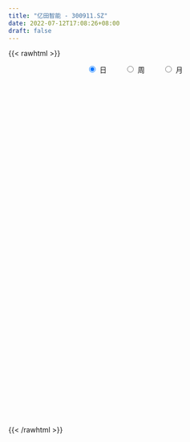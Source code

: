 ```yaml
---
title: "亿田智能 - 300911.SZ"
date: 2022-07-12T17:08:26+08:00
draft: false
---
```

{{< rawhtml >}}
    <div style="text-align: center">
        <label style="padding: 1rem;"><input style="margin-right: .5rem" type="radio" name="period" value="D" checked onclick="period_change(this)">日</label>
        <label style="padding: 1rem;"><input style="margin-right: .5rem" type="radio" name="period" value="W" onclick="period_change(this)">周</label>
        <label style="padding: 1rem;"><input style="margin-right: .5rem" type="radio" name="period" value="M" onclick="period_change(this)">月</label>
    </div>
    <div id="chart" style="height: 700px;"></div> 
    <script type="text/javascript">
        const D_v = [179427.64,132256.08,91637.13,74720.95,113980.66,86851.44,59039.41,60316.0,44886.14,53330.77,46122.71,38403.14,31960.53,42283.41,38515.28,30519.38,26696.34,31388.47,27225.87,39991.61,43618.13,50122.01,37318.63,32315.31,36776.42,52009.16,58653.69,43706.19,35834.76,31810.23,60652.29,56194.36,62399.24,64546.68,50100.23,38285.05,51422.56,51319.25,31051.38,38154.05,26779.82,36959.87,33117.23,49580.18,58216.58,65249.35,46155.52,29694.52,34941.71,30734.45,31535.26,35918.59,25471.41,24325.87,14893.71,17809.58,12048.1,14851.98,11038.23,26025.4,17543.6,16851.47,26418.95,16836.91,11700.92,13260.56,14940.33,10249.64,8868.96,9594.96,11592.32,10167.44,32777.44,35489.13,25478.63,18933.92,14750.15,14535.94,36817.02,24069.63,15261.42,25134.74,16401.17,22261.0,20206.4,16871.0,9957.07,12595.74,11928.55,5780.0,11126.0,14869.14,16063.16,10820.59,9400.87,9747.67,13239.37,17086.35,9443.75,6786.76,6368.74,6736.75,7682.0,6496.48,9878.24,9065.0,12443.0,19579.5,22726.92,11651.66,16367.93,8602.0,7182.59,10153.0,9206.93,10222.61,8534.62,7750.02,7982.22,7455.73,13884.63,10127.58,5643.11,7813.58,4875.0,10227.16,7489.54,6939.3,12571.52,13247.75,11202.55,11730.45,9935.88,6510.32,12476.62,10691.13,8935.04,15045.04,18654.39,37780.57,12138.99,9735.13,21992.37,11824.1,13450.1,15288.14,10294.06,15231.84,13298.58,7027.92,17508.48,9702.35,10779.28,8495.65,8444.08,31412.32,19959.56,10938.06,11342.43,14573.64,20744.68,16804.85,12015.18,12196.95,13192.32,11220.23,12057.79,13700.85,10732.53,11427.28,10996.69,12937.76,8608.49,7751.72,42540.13,38199.98,36256.64,28611.87,20782.07,13118.21,10847.46,14220.93,15781.75,22132.22,9668.46,6920.65,12145.17,8874.06,13018.2,14019.31,7494.2,12927.75,20686.12,10494.47,9966.84,10369.33,10146.24,8257.68,17741.46,12814.86,5460.27,7075.0,6921.65,7317.05,5805.63,4630.48,12621.87,10819.63,6508.45,6834.25,4823.43,7603.04,5846.38,6460.13,5626.71,2986.94,12496.78,7664.63,7353.09,13282.88,7119.24,6961.75,15634.45,8412.68,5682.21,5318.43,4120.09,13641.5,7289.45,6119.69,14075.1,8543.81,11332.83,9843.48,12902.35,6006.12,7920.86,25378.99,26740.43,18976.78,8478.72,7031.61,11870.92,15713.18,26669.18,15484.64,28239.17,43092.46,38774.46,22868.13,14043.44,19796.43,17700.61,8386.3,8220.77,12666.82,13225.58,10853.98,11787.1,18102.54,16185.8,23019.13,16104.6,11855.53,11649.51,13081.3,10846.95,14607.21,11613.1,11498.95,7460.33,7617.63,10690.58,9356.57,10523.69,10652.64,11005.09,8476.24,10461.09,8068.77,10351.69,12810.78,10917.37,10801.38,13919.85,10273.15,12270.7,19525.64,16474.63,10391.85,9770.74,12015.83,16021.17,12815.19,7403.51,5699.25,9487.04,5758.13,4475.12,10870.5,13892.88,10742.99,12281.48,13772.34,18803.1,18445.63,20264.38,16718.17,31945.14,22339.54,18095.85,21948.04,16523.42,10348.06,10209.64,17185.36,14734.23,9636.92,14399.29,8607.5,12430.16,17120.77,11902.77,29041.37,35609.92,23633.6,14785.85,12956.0,13004.92,13459.93,8110.84,11730.37,8478.54,15738.63,13954.98,8809.0,8861.88,21101.34,11523.42,22989.1,23200.35,21025.37,9806.56,7997.34,12939.38,13099.21,7136.61,7037.08,8670.87,9377.21,5531.58,5803.15,7950.0,11364.18,11711.94,9359.49,13463.94,5684.37,4595.48,9788.47,22212.51,13003.35,11537.68,8432.76,8921.89,13502.89,6604.05,10008.87,12672.92,11392.48,16840.95,10526.75,36652.7,22898.21,14137.0,15642.41,23230.48,21482.21,12364.26,23214.36,17690.0,10437.52,13242.92,14442.09,9479.98,7483.75,10443.55,20454.69,11184.0]
const D_histogram = [0.0,-0.5162849003,-1.0120285128,-1.2253721577,-1.1954057923,-1.4151113761,-1.4727917663,-1.3599961017,-1.2561198425,-1.2752883027,-1.1175020846,-1.0593832043,-0.9316252788,-0.9466732098,-0.9059691977,-0.8852730231,-0.8015179181,-0.7943978984,-0.7502727756,-0.4876364315,-0.2379058735,0.1449871047,0.38034308,0.5578843399,0.4614190358,0.6835075272,0.855295736,0.8027215463,0.6755418302,0.6241525913,0.8212879817,0.9718111126,1.1334289113,1.2794578674,1.1562559278,1.0506469051,1.1110923846,0.9527427635,0.8841951844,0.5257056353,0.3476958861,0.4151527428,0.4666931464,0.4859847818,0.5403804545,0.6305644561,0.429413971,0.3034773054,0.122741475,0.145958721,0.1914372561,0.0693588932,-0.1304395917,-0.1850237833,-0.2499683376,-0.399118947,-0.4346902565,-0.4070658102,-0.3492862953,-0.2486737289,-0.0876311366,0.0226351791,0.1073693318,0.0361203513,0.0156229255,0.0311653752,-0.1128310377,-0.2162768834,-0.2111713051,-0.144834081,-0.0624107474,0.0380418835,0.2414451796,0.4739122067,0.6207082871,0.7015065818,0.7453151138,0.6509012045,0.8913236425,1.0678804526,1.1397495482,1.1485716689,1.1256458726,0.9480784133,1.0023730981,0.8471428572,0.6784739795,0.6867288284,0.4005504796,0.1902522953,0.2193470481,0.2688281971,0.2927808319,0.2573282635,0.1527284585,0.089057604,-0.0198535163,-0.2770866053,-0.4357558054,-0.5916210925,-0.6979192029,-0.809382557,-0.8634268849,-0.85243035,-0.7635631658,-0.750698155,-0.5636241293,0.0055545131,0.5495299791,0.8800995437,1.131603986,1.2131275399,1.1829863335,1.0306854743,0.9350873609,0.6947528929,0.5846758432,0.5938646314,0.3926212798,0.0231890674,-0.2479142216,-0.3411400319,-0.3497581149,-0.3047349467,-0.331140733,-0.6031180035,-0.6828070984,-0.9017214819,-0.9320779215,-0.5839871574,-0.4572277195,-0.2603699434,-0.2545784142,-0.1934064741,-0.0836964944,0.0234341755,0.0262759571,0.264761998,0.106877054,-0.3973498711,-0.7358548033,-0.850872519,-0.4291944751,-0.1868396599,-0.0742653781,-0.0908867425,-0.1752816102,-0.1786311215,-0.3533238968,-0.3995338,-0.7135154379,-0.8051885492,-0.6711100595,-0.5924868517,-0.6624358363,-1.0877263377,-1.4684573159,-1.737965186,-1.8073522563,-1.8360863925,-1.9044865608,-1.6260615859,-1.395775183,-1.1056344653,-0.7970496802,-0.5991162498,-0.2849035606,0.0238272093,0.2943764116,0.3289439864,0.3017475821,0.2978416062,0.2487091088,0.2727938077,0.5961559701,0.897974695,1.2539375778,1.7378288014,1.9483820576,1.9363961731,1.8436832584,1.656996054,1.4697478925,1.1711896377,0.7698971939,0.4128393417,0.4669587064,0.3371054911,0.3628239203,0.2547710776,0.1758084787,0.2387949359,0.4060514945,0.4107127837,0.1221054198,0.1431663964,0.1545891387,0.0467005954,0.2058983935,0.2352302,0.2047032955,0.0273872627,-0.0942162431,-0.0122139556,-0.0398008316,-0.0286018866,0.1984765501,0.4208725472,0.4726391393,0.2592288492,0.1078255453,0.0099980173,-0.0912634173,-0.0519528814,-0.1440951033,-0.2324222647,-0.4172210191,-0.6224917864,-0.829052774,-0.7990664227,-0.915405089,-0.9589191066,-0.6096205434,-0.4273437161,-0.3008982295,-0.1343409859,-0.0793409901,0.1691543856,0.3398074399,0.4174884918,0.6507673707,0.758537921,0.5320131987,0.3382790299,0.3008411782,0.2216066692,0.2634130861,0.4114788625,0.8018792991,0.7296494045,0.4997632069,0.31599014,0.0908994692,-0.3329288771,-0.603713075,-0.7521522235,-0.6025374889,0.0273649186,0.657823428,0.9688165446,1.1076509347,1.0100762269,0.7830921519,0.5004270868,0.1927103912,-0.0014209477,-0.0663160136,-0.1704615008,-0.2091210807,-0.030009912,0.2092662912,0.1254262904,0.0978049509,0.043465931,0.0931929382,0.0598230643,-0.0297609597,-0.2289488531,-0.4316257351,-0.7269892901,-0.8827026663,-1.130249867,-1.2245217771,-1.0771447286,-0.9080219564,-0.7052620966,-0.57659458,-0.5668060439,-0.5382142027,-0.5772428499,-0.5787119131,-0.8653971908,-0.989017626,-1.1389055955,-1.2737445463,-1.360461513,-1.3863955796,-1.2261229759,-1.0345188908,-0.8686155868,-0.5966265282,-0.2940176163,-0.107387115,0.2446241787,0.3641085982,0.4507334379,0.362499043,0.4052289843,0.393502344,0.2637600922,0.0305101903,-0.283538267,-0.5034851859,-0.7755798257,-1.044544817,-1.1610507931,-1.2172788947,-1.1891606926,-1.2467002101,-1.3093126935,-1.1339893723,-0.7357283892,-0.422427901,-0.2186832407,-0.0210361224,0.2792624565,0.4290494043,0.4565233089,0.5426991849,0.5271731757,0.6332241615,0.7701840402,0.8154736839,1.0907201363,1.3081129906,1.4333853023,1.3596198985,1.5211630133,1.4698131094,1.4279575748,1.3871633992,1.3574985144,1.2018059347,0.9163845966,0.6582519141,0.5090267645,0.1137223516,0.0198800054,0.1096514763,0.2853019317,0.4927961667,0.8046137653,0.7941350825,0.6212299545,0.6917625829,0.4245889319,0.2146943197,0.0499384366,-0.0703442901,-0.2162749598,-0.296109912,-0.4253838702,-0.4751525104,-0.3590777462,-0.3204587213,-0.4261316786,-0.6693401011,-0.7898342652,-0.7984933955,-0.6626686792,-0.2529938022,-0.0812237324,0.0979006169,0.1284316129,0.0116034825,-0.1678760809,-0.2294143065,-0.2662490303,-0.322714727,-0.2869572711,-0.0574085838,0.0723802799,0.6866102248,1.0627259779,1.1168479053,1.111186461,1.2955617109,1.4262478405,1.4474489855,1.4645397123,1.4926891479,1.3467554355,1.0905467469,0.7755269693,0.4479644643,0.0776366561,-0.0845556661,-0.1707770761,-0.3780563314]
const D_fast = [0.0,-0.6453561254,-1.394106866,-1.9137935504,-2.182678633,-2.7561620609,-3.1820403926,-3.4092437534,-3.6193974549,-3.9573879907,-4.0789772939,-4.2857042146,-4.3908526088,-4.6425688422,-4.8283571295,-5.0289792107,-5.1456035853,-5.3370830402,-5.4805261112,-5.339798875,-5.1495447854,-4.730405031,-4.3999632858,-4.0829509408,-4.064061486,-3.6710961128,-3.2854839701,-3.1373777731,-3.0956720317,-2.9910231227,-2.5885657369,-2.1950898279,-1.7501148014,-1.2842213784,-1.1183593361,-0.9613066324,-0.6230880568,-0.543251987,-0.39075077,-0.6178139104,-0.708899688,-0.5376546456,-0.3694409554,-0.2286531245,-0.0391623383,0.2086627773,0.114865785,0.0647984458,-0.0852520158,-0.0255450896,0.0677927596,-0.03694588,-0.2693542629,-0.3701944003,-0.497631039,-0.7465613851,-0.8908052587,-0.964947265,-0.9944893239,-0.9560451898,-0.8169103816,-0.7009852712,-0.5894087855,-0.6516276781,-0.6682193726,-0.6448855791,-0.8170897514,-0.974604818,-1.022292066,-0.9921633621,-0.9253427153,-0.8153796135,-0.5516150225,-0.2006699438,0.1013032083,0.3574781486,0.587615459,0.6559268508,1.1191801994,1.5627071227,1.9195136053,2.2154786432,2.4739643151,2.5334164591,2.8383044185,2.8948598919,2.895809509,3.075746565,2.8897058361,2.7269707256,2.8109022404,2.9275904388,3.0247382815,3.053617779,2.9872000886,2.9457936351,2.8319191357,2.5054143954,2.2378062439,1.9340356837,1.6532577726,1.3394487793,1.0695477301,0.8674366775,0.7654130702,0.5906035423,0.6367715356,1.2073388064,1.8886967671,2.4392912177,2.9736966565,3.3585020954,3.6241074723,3.7294779817,3.8676517085,3.8010054637,3.8370973749,3.9947523209,3.8916642892,3.5280293438,3.1949474994,3.0164366811,2.9203790693,2.8892185008,2.7800275313,2.3572707599,2.1068798904,1.6625351364,1.3991592165,1.6012531912,1.6137056992,1.7454709895,1.6876179151,1.7004382367,1.7892240928,1.9022133066,1.9116240775,2.2163006179,2.0851349373,1.4815705445,0.9591019114,0.631366066,0.9457454912,1.1413903914,1.2353983286,1.1960552786,1.0678400083,1.0198327167,0.7568089672,0.610715614,0.1183551166,-0.174615132,-0.2083141572,-0.2778126623,-0.513370606,-1.2105926918,-1.958437999,-2.6624371656,-3.1836622999,-3.6714180342,-4.2159398428,-4.3440302644,-4.4626876572,-4.4489555557,-4.3396331907,-4.2914788228,-4.0484920238,-3.7338044516,-3.3896611463,-3.272857575,-3.2246170837,-3.154062658,-3.1410178783,-3.0487347274,-2.5763335724,-2.0500211739,-1.3805738966,-0.4622254726,0.235423298,0.7075364568,1.0757443566,1.3033061658,1.4834949774,1.477734132,1.2689159867,1.0150679699,1.1859270111,1.1403501687,1.256774578,1.2124145046,1.1774040254,1.3000892166,1.5688586489,1.676198134,1.4181171251,1.4749697007,1.5250397277,1.4288263332,1.6394987298,1.7276380862,1.7482870056,1.5778177885,1.4326602219,1.5116090205,1.4740719366,1.47812041,1.7548179842,2.082432118,2.252358495,2.1037554172,1.9793084997,1.883980476,1.759903187,1.7862255026,1.6580595049,1.5116267772,1.2225227681,0.8616290542,0.4478048731,0.2780246188,-0.0671653198,-0.3504091141,-0.1535156867,-0.0780747885,-0.0268538593,0.1061181378,0.1412828861,0.4320668583,0.6876717726,0.8697249474,1.2656956689,1.5631006996,1.4695792768,1.3604148656,1.3981873084,1.3743544667,1.4820141552,1.7329496472,2.3238199085,2.434002365,2.3290569693,2.2242814373,2.0219156338,1.5148550682,1.0931426015,0.7566653972,0.7556457596,1.3923893967,2.1873037631,2.7405010159,3.1562481396,3.3111924886,3.2799814516,3.1224231581,2.8628840604,2.6683974845,2.5869234153,2.4401625529,2.3492227028,2.5208313935,2.8124241694,2.7599407412,2.7567706395,2.7132981023,2.7863233441,2.7679092362,2.6708849723,2.4144598656,2.1038765499,1.6267656724,1.2503766296,0.7202669622,0.3198646077,0.1979554741,0.1400727572,0.1665170929,0.1510359645,0.0191229897,-0.0868387199,-0.2701780795,-0.416325121,-0.9193596964,-1.2902345381,-1.7248489065,-2.1781239939,-2.6049563388,-2.9774893003,-3.1237474406,-3.1907730782,-3.2420236708,-3.1191912444,-2.8900867365,-2.730303014,-2.3171356756,-2.1066241066,-1.9073159074,-1.9049255415,-1.7608883541,-1.6742394084,-1.7380416372,-1.9636639915,-2.3485970156,-2.6944152309,-3.1604048271,-3.6905060228,-4.0972746971,-4.4578225224,-4.7269944935,-5.0962090635,-5.4861497202,-5.5943237422,-5.3799948563,-5.1723013434,-5.0232274932,-4.8308394055,-4.4607252126,-4.2036759136,-4.0620711818,-3.8402205096,-3.7239532249,-3.4595961988,-3.1300903099,-2.8809322453,-2.3330057589,-1.7885846568,-1.3049660196,-1.0388264488,-0.4969925806,-0.1808892071,0.1342446519,0.4402413261,0.74995107,0.8947099739,0.838384785,0.744815081,0.7228466225,0.3559727976,0.2671004527,0.3842847927,0.631260731,0.9619540076,1.4749250476,1.6629801354,1.6453824961,1.8888557702,1.7278293522,1.5716083199,1.4193370459,1.2814682466,1.081468837,0.9276064068,0.6919864811,0.5234297133,0.549735041,0.5082393855,0.2960335086,-0.1145099392,-0.4324626697,-0.6407451489,-0.6705876024,-0.3241611759,-0.1726970392,0.0309024644,0.0935413636,-0.0203858961,-0.2418344798,-0.360726282,-0.4641232634,-0.6012676418,-0.6372495037,-0.4220529623,-0.2741690287,0.5117134724,1.15351072,1.4868446237,1.7589797947,2.2672454724,2.754493562,3.1375569534,3.5207826083,3.9221043309,4.1128594773,4.1292874755,4.0081494401,3.7925780513,3.441659407,3.2583281683,3.1294124893,2.8276191512]
const D_slow = [0.0,-0.1290712251,-0.3820783533,-0.6884213927,-0.9872728408,-1.3410506848,-1.7092486264,-2.0492476518,-2.3632776124,-2.6820996881,-2.9614752092,-3.2263210103,-3.45922733,-3.6958956324,-3.9223879319,-4.1437061876,-4.3440856672,-4.5426851418,-4.7302533357,-4.8521624435,-4.9116389119,-4.8753921357,-4.7803063657,-4.6408352808,-4.5254805218,-4.35460364,-4.140779706,-3.9400993194,-3.7712138619,-3.6151757141,-3.4098537186,-3.1669009405,-2.8835437127,-2.5636792458,-2.2746152638,-2.0119535376,-1.7341804414,-1.4959947505,-1.2749459544,-1.1435195456,-1.0565955741,-0.9528073884,-0.8361341018,-0.7146379063,-0.5795427927,-0.4219016787,-0.314548186,-0.2386788596,-0.2079934908,-0.1715038106,-0.1236444966,-0.1063047733,-0.1389146712,-0.185170617,-0.2476627014,-0.3474424381,-0.4561150023,-0.5578814548,-0.6452030286,-0.7073714609,-0.729279245,-0.7236204502,-0.6967781173,-0.6877480295,-0.6838422981,-0.6760509543,-0.7042587137,-0.7583279346,-0.8111207609,-0.8473292811,-0.8629319679,-0.8534214971,-0.7930602022,-0.6745821505,-0.5194050787,-0.3440284333,-0.1576996548,0.0050256463,0.2278565569,0.4948266701,0.7797640571,1.0669069743,1.3483184425,1.5853380458,1.8359313203,2.0477170346,2.2173355295,2.3890177366,2.4891553565,2.5367184303,2.5915551924,2.6587622416,2.7319574496,2.7962895155,2.8344716301,2.8567360311,2.851772652,2.7825010007,2.6735620493,2.5256567762,2.3511769755,2.1488313362,1.932974615,1.7198670275,1.5289762361,1.3413016973,1.200395665,1.2017842933,1.339166788,1.559191674,1.8420926705,2.1453745554,2.4411211388,2.6987925074,2.9325643476,3.1062525708,3.2524215316,3.4008876895,3.4990430094,3.5048402763,3.4428617209,3.357576713,3.2701371842,3.1939534475,3.1111682643,2.9603887634,2.7896869888,2.5642566183,2.3312371379,2.1852403486,2.0709334187,2.0058409329,1.9421963293,1.8938447108,1.8729205872,1.8787791311,1.8853481204,1.9515386199,1.9782578834,1.8789204156,1.6949567147,1.482238585,1.3749399662,1.3282300513,1.3096637067,1.2869420211,1.2431216185,1.1984638382,1.110132864,1.010249414,0.8318705545,0.6305734172,0.4627959023,0.3146741894,0.1490652303,-0.1228663541,-0.4899806831,-0.9244719796,-1.3763100436,-1.8353316418,-2.311453282,-2.7179686784,-3.0669124742,-3.3433210905,-3.5425835105,-3.692362573,-3.7635884632,-3.7576316608,-3.6840375579,-3.6018015613,-3.5263646658,-3.4519042643,-3.3897269871,-3.3215285351,-3.1724895426,-2.9479958689,-2.6345114744,-2.200054274,-1.7129587596,-1.2288597163,-0.7679389018,-0.3536898882,0.0137470849,0.3065444943,0.4990187928,0.6022286282,0.7189683048,0.8032446776,0.8939506577,0.957643427,1.0015955467,1.0612942807,1.1628071543,1.2654853503,1.2960117052,1.3318033043,1.370450589,1.3821257378,1.4336003362,1.4924078862,1.5435837101,1.5504305258,1.526876465,1.5238229761,1.5138727682,1.5067222966,1.5563414341,1.6615595709,1.7797193557,1.844526568,1.8714829543,1.8739824587,1.8511666043,1.838178384,1.8021546082,1.744049042,1.6397437872,1.4841208406,1.2768576471,1.0770910414,0.8482397692,0.6085099925,0.4561048567,0.3492689277,0.2740443703,0.2404591238,0.2206238763,0.2629124727,0.3478643327,0.4522364556,0.6149282983,0.8045627785,0.9375660782,1.0221358357,1.0973461302,1.1527477975,1.218601069,1.3214707847,1.5219406095,1.7043529606,1.8292937623,1.9082912973,1.9310161646,1.8477839453,1.6968556766,1.5088176207,1.3581832485,1.3650244781,1.5294803351,1.7716844713,2.0485972049,2.3011162617,2.4968892996,2.6219960713,2.6701736692,2.6698184322,2.6532394288,2.6106240536,2.5583437835,2.5508413055,2.6031578783,2.6345144508,2.6589656886,2.6698321713,2.6931304059,2.708086172,2.700645932,2.6434087187,2.535502285,2.3537549625,2.1330792959,1.8505168291,1.5443863849,1.2751002027,1.0480947136,0.8717791895,0.7276305445,0.5859290335,0.4513754828,0.3070647704,0.1623867921,-0.0539625056,-0.3012169121,-0.585943311,-0.9043794476,-1.2444948258,-1.5910937207,-1.8976244647,-2.1562541874,-2.3734080841,-2.5225647161,-2.5960691202,-2.622915899,-2.5617598543,-2.4707327047,-2.3580493453,-2.2674245845,-2.1661173384,-2.0677417524,-2.0018017294,-1.9941741818,-2.0650587486,-2.190930045,-2.3848250015,-2.6459612057,-2.936223904,-3.2405436277,-3.5378338008,-3.8495088534,-4.1768370267,-4.4603343698,-4.6442664671,-4.7498734424,-4.8045442526,-4.8098032831,-4.739987669,-4.6327253179,-4.5185944907,-4.3829196945,-4.2511264006,-4.0928203602,-3.9002743502,-3.6964059292,-3.4237258951,-3.0966976475,-2.7383513219,-2.3984463473,-2.0181555939,-1.6507023166,-1.2937129229,-0.9469220731,-0.6075474445,-0.3070959608,-0.0779998116,0.0865631669,0.213819858,0.2422504459,0.2472204473,0.2746333164,0.3459587993,0.4691578409,0.6703112823,0.8688450529,1.0241525415,1.1970931873,1.3032404202,1.3569140002,1.3693986093,1.3518125368,1.2977437968,1.2237163188,1.1173703513,0.9985822237,0.9088127871,0.8286981068,0.7221651872,0.5548301619,0.3573715956,0.1577482467,-0.0079189231,-0.0711673737,-0.0914733068,-0.0669981525,-0.0348902493,-0.0319893787,-0.0739583989,-0.1313119755,-0.1978742331,-0.2785529148,-0.3502922326,-0.3646443785,-0.3465493086,-0.1748967524,0.0907847421,0.3699967184,0.6477933337,0.9716837614,1.3282457215,1.6901079679,2.056242896,2.429415183,2.7661040418,3.0387407286,3.2326224709,3.344613587,3.364022751,3.3428838344,3.3001895654,3.2056754826]
const D_data = [['2020-12-03', 70.0, 64.09, 63.57, 72.8],['2020-12-04', 57.5, 56.0, 55.68, 61.44],['2020-12-07', 55.0, 52.86, 52.63, 55.0],['2020-12-08', 52.8, 53.5, 52.13, 54.27],['2020-12-09', 52.7, 54.96, 51.8, 58.08],['2020-12-10', 53.0, 50.1, 49.9, 53.5],['2020-12-11', 50.53, 50.0, 49.95, 52.2],['2020-12-14', 48.6, 50.88, 48.21, 51.47],['2020-12-15', 50.34, 49.99, 49.72, 51.44],['2020-12-16', 50.0, 47.3, 46.91, 50.21],['2020-12-17', 47.15, 48.53, 46.45, 49.49],['2020-12-18', 47.94, 46.55, 46.52, 47.94],['2020-12-21', 46.55, 46.65, 45.6, 47.08],['2020-12-22', 46.18, 43.9, 43.84, 46.37],['2020-12-23', 43.8, 43.38, 42.45, 44.0],['2020-12-24', 43.3, 42.0, 41.73, 44.37],['2020-12-25', 42.03, 41.79, 41.77, 43.12],['2020-12-28', 41.5, 39.8, 39.52, 41.5],['2020-12-29', 39.88, 39.12, 38.95, 40.73],['2020-12-30', 39.4, 41.51, 39.0, 42.22],['2020-12-31', 41.0, 41.75, 40.7, 44.55],['2021-01-04', 42.5, 44.4, 42.0, 45.63],['2021-01-05', 42.97, 43.75, 42.7, 45.2],['2021-01-06', 44.5, 43.85, 43.16, 45.3],['2021-01-07', 43.01, 40.39, 39.98, 43.25],['2021-01-08', 40.43, 44.55, 40.0, 44.66],['2021-01-11', 44.37, 45.0, 43.57, 47.0],['2021-01-12', 44.52, 42.6, 41.76, 44.99],['2021-01-13', 42.77, 41.22, 41.2, 44.18],['2021-01-14', 41.3, 41.68, 39.1, 42.31],['2021-01-15', 41.5, 45.27, 41.18, 46.88],['2021-01-18', 44.67, 45.88, 44.67, 46.95],['2021-01-19', 45.41, 47.28, 45.41, 49.42],['2021-01-20', 46.5, 48.5, 45.61, 50.2],['2021-01-21', 47.25, 45.82, 45.58, 48.0],['2021-01-22', 45.95, 46.0, 45.46, 47.88],['2021-01-25', 45.66, 48.56, 43.95, 48.78],['2021-01-26', 48.01, 46.15, 45.75, 49.99],['2021-01-27', 44.97, 47.2, 44.7, 47.9],['2021-01-28', 46.6, 42.8, 42.8, 46.6],['2021-01-29', 43.61, 43.8, 41.32, 43.9],['2021-02-01', 43.61, 46.74, 43.0, 46.98],['2021-02-02', 46.6, 47.09, 45.6, 47.47],['2021-02-03', 46.51, 47.15, 45.69, 48.8],['2021-02-04', 46.7, 48.11, 46.6, 50.5],['2021-02-05', 47.52, 49.35, 45.78, 50.49],['2021-02-08', 48.33, 45.77, 45.4, 49.2],['2021-02-09', 45.6, 46.08, 45.54, 47.54],['2021-02-10', 46.06, 44.7, 43.27, 46.1],['2021-02-18', 45.5, 46.91, 44.92, 47.3],['2021-02-19', 46.51, 47.49, 45.12, 47.55],['2021-02-22', 47.95, 45.27, 44.95, 48.0],['2021-02-23', 44.35, 43.38, 43.23, 44.95],['2021-02-24', 43.38, 44.36, 42.31, 44.36],['2021-02-25', 44.33, 43.7, 43.5, 44.5],['2021-02-26', 43.0, 41.76, 41.72, 43.24],['2021-03-01', 41.92, 42.29, 41.8, 42.65],['2021-03-02', 42.39, 42.65, 42.13, 43.32],['2021-03-03', 42.3, 42.87, 42.3, 43.17],['2021-03-04', 42.8, 43.5, 42.56, 44.78],['2021-03-05', 43.77, 44.73, 43.38, 44.77],['2021-03-08', 45.3, 44.7, 44.18, 45.48],['2021-03-09', 44.88, 44.86, 43.82, 46.78],['2021-03-10', 44.19, 42.9, 42.01, 44.84],['2021-03-11', 43.6, 43.21, 42.62, 44.36],['2021-03-12', 43.21, 43.57, 42.55, 44.1],['2021-03-15', 43.11, 41.09, 40.93, 43.31],['2021-03-16', 41.73, 40.69, 39.91, 41.73],['2021-03-17', 40.69, 41.5, 40.51, 41.88],['2021-03-18', 41.5, 42.2, 41.01, 42.41],['2021-03-19', 41.55, 42.6, 41.2, 42.93],['2021-03-22', 42.6, 43.19, 42.35, 43.37],['2021-03-23', 43.81, 45.3, 42.99, 45.88],['2021-03-24', 44.58, 47.03, 44.4, 47.8],['2021-03-25', 46.65, 47.34, 45.78, 48.19],['2021-03-26', 47.8, 47.6, 46.93, 47.95],['2021-03-29', 47.36, 48.02, 47.0, 48.4],['2021-03-30', 47.78, 46.7, 46.56, 48.89],['2021-03-31', 47.17, 51.93, 46.97, 53.48],['2021-04-01', 51.69, 53.1, 51.24, 53.68],['2021-04-02', 52.57, 53.44, 51.87, 53.78],['2021-04-06', 53.64, 53.92, 53.54, 57.8],['2021-04-07', 55.0, 54.57, 52.21, 55.55],['2021-04-08', 54.11, 53.13, 52.61, 54.8],['2021-04-09', 53.33, 56.73, 53.33, 57.33],['2021-04-12', 56.0, 54.85, 53.51, 56.23],['2021-04-13', 53.89, 54.72, 53.3, 56.27],['2021-04-14', 54.96, 57.38, 53.0, 57.5],['2021-04-15', 57.34, 53.72, 53.36, 57.34],['2021-04-16', 54.06, 53.92, 53.38, 54.7],['2021-04-19', 53.66, 56.96, 53.53, 57.47],['2021-04-20', 56.5, 58.0, 55.89, 59.21],['2021-04-21', 56.26, 58.49, 55.6, 59.98],['2021-04-22', 58.8, 58.33, 56.78, 60.41],['2021-04-23', 58.33, 57.65, 56.31, 59.0],['2021-04-26', 58.96, 58.21, 57.56, 60.32],['2021-04-27', 58.18, 57.61, 55.02, 58.73],['2021-04-28', 57.14, 55.04, 54.13, 58.1],['2021-04-29', 55.04, 55.25, 54.59, 56.77],['2021-04-30', 56.0, 54.39, 53.85, 56.0],['2021-05-06', 54.8, 54.13, 53.56, 55.76],['2021-05-07', 53.92, 53.19, 52.96, 55.0],['2021-05-10', 53.19, 53.08, 52.44, 53.85],['2021-05-11', 52.86, 53.35, 52.2, 53.57],['2021-05-12', 53.37, 54.18, 52.5, 54.74],['2021-05-13', 53.52, 53.1, 51.45, 53.53],['2021-05-14', 53.36, 55.48, 52.4, 56.24],['2021-05-17', 55.1, 62.27, 54.74, 62.27],['2021-05-18', 62.0, 65.38, 60.66, 66.89],['2021-05-19', 65.3, 65.86, 64.5, 66.56],['2021-05-20', 65.29, 67.5, 65.2, 70.18],['2021-05-21', 68.84, 67.5, 66.17, 69.01],['2021-05-24', 67.5, 67.53, 66.11, 68.98],['2021-05-25', 68.0, 66.76, 65.1, 69.66],['2021-05-26', 67.0, 67.99, 66.21, 69.13],['2021-05-27', 68.67, 66.35, 65.21, 68.67],['2021-05-28', 66.76, 68.0, 66.42, 69.55],['2021-05-31', 68.03, 70.17, 67.51, 70.71],['2021-06-01', 69.12, 67.9, 67.17, 69.12],['2021-06-02', 67.41, 64.91, 64.72, 67.59],['2021-06-03', 62.92, 64.81, 62.5, 65.93],['2021-06-04', 65.0, 66.3, 64.5, 68.58],['2021-06-07', 66.02, 67.28, 65.2, 67.88],['2021-06-08', 66.13, 68.25, 66.13, 69.17],['2021-06-09', 68.26, 67.6, 66.02, 69.0],['2021-06-10', 68.5, 63.77, 62.5, 68.5],['2021-06-11', 63.89, 65.12, 63.34, 66.3],['2021-06-15', 65.14, 62.31, 62.0, 66.71],['2021-06-16', 62.5, 63.61, 61.24, 64.4],['2021-06-17', 63.61, 68.93, 63.61, 69.12],['2021-06-18', 68.61, 67.33, 66.03, 70.6],['2021-06-21', 66.67, 69.09, 65.05, 69.09],['2021-06-22', 70.01, 67.32, 67.2, 71.4],['2021-06-23', 67.33, 68.29, 66.18, 68.8],['2021-06-24', 68.29, 69.52, 67.31, 71.6],['2021-06-25', 69.53, 70.32, 67.77, 71.28],['2021-06-28', 70.66, 69.6, 69.6, 72.99],['2021-06-29', 70.49, 73.6, 68.31, 73.77],['2021-06-30', 73.15, 69.28, 69.01, 73.66],['2021-07-01', 68.51, 63.3, 57.86, 68.76],['2021-07-02', 60.98, 62.89, 60.68, 63.69],['2021-07-05', 62.79, 64.05, 62.26, 65.1],['2021-07-06', 64.46, 71.3, 63.41, 71.3],['2021-07-07', 72.0, 70.8, 69.71, 72.18],['2021-07-08', 70.89, 70.22, 69.47, 72.8],['2021-07-09', 70.17, 68.98, 67.92, 70.89],['2021-07-12', 68.03, 67.93, 67.21, 69.98],['2021-07-13', 67.93, 68.74, 66.96, 69.35],['2021-07-14', 68.6, 66.06, 65.22, 68.6],['2021-07-15', 65.66, 66.92, 65.66, 68.3],['2021-07-16', 66.92, 62.27, 62.02, 66.92],['2021-07-19', 62.14, 63.45, 60.75, 63.91],['2021-07-20', 62.56, 65.88, 62.56, 66.26],['2021-07-21', 66.0, 65.31, 63.88, 66.5],['2021-07-22', 66.28, 63.0, 62.48, 66.28],['2021-07-23', 62.71, 56.5, 54.74, 63.84],['2021-07-26', 56.5, 53.8, 53.31, 56.66],['2021-07-27', 54.02, 52.04, 52.02, 54.9],['2021-07-28', 53.0, 52.04, 51.26, 53.58],['2021-07-29', 52.5, 50.59, 50.22, 52.97],['2021-07-30', 50.84, 48.03, 46.88, 51.3],['2021-08-02', 48.04, 51.17, 48.04, 51.38],['2021-08-03', 51.52, 50.32, 50.0, 52.02],['2021-08-04', 50.26, 51.02, 49.79, 51.89],['2021-08-05', 50.99, 51.62, 50.1, 52.9],['2021-08-06', 51.63, 50.53, 49.01, 51.83],['2021-08-09', 50.25, 52.49, 49.76, 53.0],['2021-08-10', 52.49, 53.47, 52.47, 55.49],['2021-08-11', 53.99, 54.16, 52.58, 55.48],['2021-08-12', 54.0, 51.76, 51.69, 54.0],['2021-08-13', 51.24, 50.75, 50.43, 52.76],['2021-08-16', 51.45, 50.7, 50.24, 53.6],['2021-08-17', 51.02, 49.72, 49.57, 51.49],['2021-08-18', 49.58, 50.3, 49.07, 50.66],['2021-08-19', 52.01, 54.88, 52.0, 59.87],['2021-08-20', 54.31, 56.47, 53.53, 57.45],['2021-08-23', 55.28, 59.4, 53.85, 61.5],['2021-08-24', 58.49, 64.14, 58.49, 64.6],['2021-08-25', 62.98, 63.8, 62.98, 67.17],['2021-08-26', 63.57, 62.9, 62.0, 64.9],['2021-08-27', 62.9, 62.98, 61.58, 65.78],['2021-08-30', 61.66, 62.37, 61.42, 64.96],['2021-08-31', 62.13, 62.58, 60.4, 65.37],['2021-09-01', 63.8, 60.95, 59.0, 63.8],['2021-09-02', 60.09, 58.6, 58.02, 61.33],['2021-09-03', 58.74, 57.65, 56.77, 58.9],['2021-09-06', 58.22, 62.43, 56.24, 62.53],['2021-09-07', 62.0, 60.35, 60.0, 62.66],['2021-09-08', 60.35, 62.42, 60.02, 63.25],['2021-09-09', 62.58, 60.9, 59.26, 66.0],['2021-09-10', 61.14, 61.07, 58.8, 61.97],['2021-09-13', 64.26, 63.12, 59.41, 65.88],['2021-09-14', 63.12, 65.47, 62.69, 69.23],['2021-09-15', 65.93, 64.4, 63.36, 67.84],['2021-09-16', 62.88, 60.35, 60.0, 65.09],['2021-09-17', 63.37, 63.8, 60.2, 64.88],['2021-09-22', 62.63, 64.08, 61.01, 65.62],['2021-09-23', 63.93, 62.6, 62.05, 65.5],['2021-09-24', 63.2, 66.39, 61.53, 67.8],['2021-09-27', 66.7, 65.66, 63.06, 66.78],['2021-09-28', 66.21, 65.3, 64.36, 66.21],['2021-09-29', 64.65, 63.21, 62.19, 65.2],['2021-09-30', 64.9, 63.29, 62.8, 66.11],['2021-10-08', 63.95, 65.91, 62.96, 66.66],['2021-10-11', 66.02, 64.88, 64.29, 67.76],['2021-10-12', 64.36, 65.51, 63.5, 66.0],['2021-10-13', 65.59, 69.15, 65.08, 70.99],['2021-10-14', 69.15, 70.79, 69.15, 72.3],['2021-10-15', 70.36, 70.0, 68.57, 72.0],['2021-10-18', 70.99, 66.79, 66.3, 70.99],['2021-10-19', 67.0, 66.99, 65.56, 68.0],['2021-10-20', 66.6, 67.3, 65.14, 67.73],['2021-10-21', 67.03, 66.95, 64.3, 67.17],['2021-10-22', 66.89, 68.75, 66.1, 69.48],['2021-10-25', 68.51, 67.14, 66.7, 68.66],['2021-10-26', 67.05, 66.8, 66.31, 67.86],['2021-10-27', 66.66, 64.83, 61.5, 66.86],['2021-10-28', 66.11, 63.32, 62.08, 66.3],['2021-10-29', 63.79, 61.8, 61.52, 64.1],['2021-11-01', 62.48, 63.8, 61.61, 65.2],['2021-11-02', 64.27, 61.18, 61.09, 65.09],['2021-11-03', 61.2, 61.01, 59.59, 63.18],['2021-11-04', 62.0, 66.21, 61.24, 66.66],['2021-11-05', 67.5, 65.2, 65.0, 67.5],['2021-11-08', 64.98, 65.09, 63.59, 66.5],['2021-11-09', 65.27, 66.25, 64.34, 67.35],['2021-11-10', 66.83, 65.4, 65.23, 66.97],['2021-11-11', 64.89, 68.72, 64.89, 72.49],['2021-11-12', 68.42, 69.13, 68.07, 69.9],['2021-11-15', 70.52, 69.0, 67.86, 70.52],['2021-11-16', 68.71, 72.3, 68.71, 74.79],['2021-11-17', 71.21, 72.32, 70.11, 72.83],['2021-11-18', 72.29, 68.45, 68.45, 73.35],['2021-11-19', 68.45, 68.21, 67.5, 70.25],['2021-11-22', 70.0, 69.95, 68.18, 71.5],['2021-11-23', 69.73, 69.48, 68.69, 71.5],['2021-11-24', 69.48, 71.26, 69.32, 72.35],['2021-11-25', 71.5, 73.56, 71.02, 77.62],['2021-11-26', 74.8, 78.75, 73.67, 79.42],['2021-11-29', 76.6, 74.66, 74.3, 77.8],['2021-11-30', 74.57, 72.61, 72.33, 75.0],['2021-12-01', 72.61, 72.66, 72.02, 73.42],['2021-12-02', 72.4, 71.47, 69.06, 72.5],['2021-12-03', 69.98, 67.39, 66.67, 71.33],['2021-12-06', 67.8, 67.3, 66.09, 69.98],['2021-12-07', 68.5, 67.38, 67.0, 70.3],['2021-12-08', 69.34, 70.78, 67.6, 70.85],['2021-12-09', 72.05, 78.88, 72.0, 81.5],['2021-12-10', 77.57, 82.79, 77.57, 86.38],['2021-12-13', 81.29, 82.23, 81.29, 84.98],['2021-12-14', 82.5, 82.4, 81.8, 83.36],['2021-12-15', 82.4, 80.71, 80.02, 83.39],['2021-12-16', 80.71, 79.27, 77.85, 81.43],['2021-12-17', 80.61, 78.07, 77.98, 81.18],['2021-12-20', 78.38, 76.81, 76.51, 79.49],['2021-12-21', 77.0, 77.33, 76.52, 80.46],['2021-12-22', 78.01, 78.6, 77.02, 80.75],['2021-12-23', 78.61, 77.93, 77.15, 79.66],['2021-12-24', 79.55, 78.58, 77.3, 79.57],['2021-12-27', 78.0, 81.96, 77.64, 82.69],['2021-12-28', 82.02, 84.29, 82.02, 86.63],['2021-12-29', 85.0, 81.17, 79.22, 85.0],['2021-12-30', 82.0, 82.04, 81.46, 85.95],['2021-12-31', 82.2, 81.92, 80.61, 83.74],['2022-01-04', 82.96, 83.65, 80.14, 85.0],['2022-01-05', 83.72, 83.1, 81.1, 84.86],['2022-01-06', 82.42, 82.46, 80.67, 83.4],['2022-01-07', 82.0, 80.58, 79.78, 84.3],['2022-01-10', 80.58, 79.55, 78.21, 80.78],['2022-01-11', 79.95, 76.92, 76.06, 80.5],['2022-01-12', 76.92, 77.12, 75.62, 78.3],['2022-01-13', 76.66, 74.35, 74.02, 77.85],['2022-01-14', 74.7, 74.64, 73.37, 75.21],['2022-01-17', 74.66, 77.09, 74.14, 77.88],['2022-01-18', 77.99, 77.59, 75.05, 79.79],['2022-01-19', 76.29, 78.51, 75.7, 79.67],['2022-01-20', 79.03, 78.08, 76.84, 80.8],['2022-01-21', 77.69, 76.6, 75.19, 78.68],['2022-01-24', 76.59, 76.57, 76.26, 78.99],['2022-01-25', 75.9, 75.3, 75.09, 77.66],['2022-01-26', 74.6, 75.23, 72.9, 76.38],['2022-01-27', 75.5, 70.3, 70.0, 75.59],['2022-01-28', 70.89, 70.46, 70.35, 73.4],['2022-02-07', 71.0, 68.47, 67.27, 72.04],['2022-02-08', 68.46, 66.81, 64.38, 68.73],['2022-02-09', 66.61, 65.6, 64.46, 68.2],['2022-02-10', 65.11, 64.75, 63.6, 65.67],['2022-02-11', 64.99, 66.15, 63.85, 68.14],['2022-02-14', 66.85, 66.3, 64.65, 70.19],['2022-02-15', 66.41, 65.86, 65.06, 68.08],['2022-02-16', 66.11, 67.44, 65.56, 67.91],['2022-02-17', 67.37, 68.66, 67.2, 70.49],['2022-02-18', 68.44, 68.0, 66.28, 69.49],['2022-02-21', 67.09, 71.22, 67.09, 71.47],['2022-02-22', 71.02, 69.47, 69.3, 71.22],['2022-02-23', 69.47, 69.6, 69.15, 70.72],['2022-02-24', 69.59, 67.4, 66.55, 69.94],['2022-02-25', 69.0, 68.91, 68.22, 69.85],['2022-02-28', 69.31, 68.33, 67.4, 69.38],['2022-03-01', 68.34, 66.44, 65.92, 68.48],['2022-03-02', 65.78, 63.99, 63.52, 66.77],['2022-03-03', 64.25, 61.1, 60.81, 64.27],['2022-03-04', 60.5, 60.21, 59.95, 61.86],['2022-03-07', 59.94, 57.38, 56.79, 60.2],['2022-03-08', 59.11, 54.86, 54.32, 59.5],['2022-03-09', 54.5, 54.44, 51.0, 55.33],['2022-03-10', 54.45, 53.33, 53.0, 57.63],['2022-03-11', 52.39, 52.86, 51.03, 53.38],['2022-03-14', 52.25, 50.2, 48.32, 52.25],['2022-03-15', 49.25, 48.21, 48.21, 50.65],['2022-03-16', 48.99, 49.9, 47.32, 50.25],['2022-03-17', 50.8, 52.85, 50.4, 54.39],['2022-03-18', 52.15, 52.58, 50.66, 53.14],['2022-03-21', 52.29, 51.67, 50.91, 52.89],['2022-03-22', 51.21, 51.9, 50.24, 52.3],['2022-03-23', 51.77, 53.96, 50.58, 54.07],['2022-03-24', 53.45, 52.91, 51.44, 53.57],['2022-03-25', 53.29, 51.56, 51.41, 54.16],['2022-03-28', 51.31, 52.37, 51.11, 54.1],['2022-03-29', 52.46, 51.1, 50.88, 53.28],['2022-03-30', 51.4, 52.74, 50.32, 53.2],['2022-03-31', 52.6, 53.78, 51.88, 55.8],['2022-04-01', 53.52, 53.22, 52.5, 54.72],['2022-04-06', 53.28, 57.23, 53.28, 58.96],['2022-04-07', 57.0, 58.34, 56.65, 61.54],['2022-04-08', 58.54, 58.8, 57.0, 59.32],['2022-04-11', 58.0, 57.2, 56.5, 59.2],['2022-04-12', 56.76, 61.23, 56.72, 61.36],['2022-04-13', 60.45, 59.8, 57.66, 61.25],['2022-04-14', 60.4, 60.62, 60.15, 61.92],['2022-04-15', 60.36, 61.38, 59.35, 62.11],['2022-04-18', 60.98, 62.32, 60.04, 64.1],['2022-04-19', 61.39, 61.2, 60.1, 62.72],['2022-04-20', 61.89, 59.2, 57.83, 61.89],['2022-04-21', 60.71, 58.7, 58.21, 62.29],['2022-04-22', 58.3, 59.45, 56.95, 60.19],['2022-04-25', 58.51, 55.17, 53.96, 59.27],['2022-04-26', 56.3, 57.71, 55.56, 60.49],['2022-04-27', 57.28, 60.09, 56.64, 60.45],['2022-04-28', 62.11, 62.09, 59.03, 64.46],['2022-04-29', 61.82, 63.9, 61.11, 65.23],['2022-05-05', 64.68, 67.22, 63.21, 69.67],['2022-05-06', 64.9, 64.75, 64.0, 65.9],['2022-05-09', 64.73, 62.92, 62.51, 65.39],['2022-05-10', 62.92, 66.38, 61.48, 66.38],['2022-05-11', 65.73, 62.24, 62.13, 66.35],['2022-05-12', 62.49, 62.11, 61.55, 63.79],['2022-05-13', 62.12, 61.96, 60.53, 62.84],['2022-05-16', 62.81, 61.93, 61.9, 64.9],['2022-05-17', 61.55, 60.96, 59.69, 62.0],['2022-05-18', 61.09, 61.15, 60.33, 63.16],['2022-05-19', 60.36, 59.84, 59.07, 60.55],['2022-05-20', 60.1, 60.14, 58.68, 61.27],['2022-05-23', 60.14, 62.2, 59.63, 62.36],['2022-05-24', 62.37, 61.5, 61.47, 64.19],['2022-05-25', 61.59, 59.32, 58.45, 62.0],['2022-05-26', 59.0, 56.3, 55.88, 59.0],['2022-05-27', 56.12, 56.33, 55.5, 57.39],['2022-05-30', 56.33, 56.78, 55.67, 56.82],['2022-05-31', 56.69, 58.36, 55.71, 58.4],['2022-06-01', 58.36, 62.9, 58.2, 66.0],['2022-06-02', 65.24, 61.35, 60.58, 65.3],['2022-06-06', 62.0, 62.39, 60.83, 63.68],['2022-06-07', 63.01, 61.18, 60.0, 63.35],['2022-06-08', 61.29, 59.15, 58.58, 61.29],['2022-06-09', 59.39, 57.49, 55.86, 59.5],['2022-06-10', 57.0, 58.14, 56.69, 58.48],['2022-06-13', 57.37, 57.96, 57.15, 59.86],['2022-06-14', 57.6, 57.19, 55.3, 57.94],['2022-06-15', 57.2, 58.0, 55.65, 58.45],['2022-06-16', 58.01, 60.96, 58.01, 62.6],['2022-06-17', 60.3, 60.64, 58.1, 61.63],['2022-06-20', 62.4, 69.0, 62.4, 71.77],['2022-06-21', 68.54, 69.4, 68.14, 71.33],['2022-06-22', 69.41, 67.44, 67.25, 70.12],['2022-06-23', 68.72, 67.79, 67.01, 70.24],['2022-06-24', 67.89, 71.74, 67.24, 71.98],['2022-06-27', 72.8, 73.18, 72.5, 75.73],['2022-06-28', 74.88, 73.59, 70.8, 74.88],['2022-06-29', 73.58, 75.08, 70.98, 77.48],['2022-06-30', 74.04, 76.85, 73.82, 78.88],['2022-07-01', 76.85, 75.86, 75.61, 78.3],['2022-07-04', 76.21, 74.78, 73.8, 76.99],['2022-07-05', 74.3, 73.69, 72.28, 75.97],['2022-07-06', 73.7, 72.75, 71.9, 74.28],['2022-07-07', 73.29, 71.01, 70.13, 73.35],['2022-07-08', 71.04, 72.65, 69.69, 73.5],['2022-07-11', 71.19, 73.3, 69.3, 74.0],['2022-07-12', 72.6, 71.23, 70.17, 74.2]]
const W_v = [311683.72,426229.59,243058.76,169974.94,142224.08,208541.53,230657.16,271525.56,198727.06,243123.21,110791.75,62269.71,118419.16,81507.31,85068.81,55246.21,122846.56,105434.16,84003.31,57132.36,62279.76,56303.9,13105.49,45564.72,78928.01,45299.75,47200.18,36048.39,43961.12,51344.4,92554.03,72289.84,63360.88,68833.68,77558.37,65429.53,58915.14,110038.08,109616.25,68724.01,55550.94,64444.51,36145.38,32271.78,7317.05,40386.06,31567.23,36128.15,51411.0,36051.68,49914.91,78948.75,62071.21,152259.91,82794.91,56754.25,85267.6,50184.97,48880.59,50014.23,52609.7,66790.72,64674.22,41163.12,52262.97,88003.62,110851.99,62114.21,64460.49,88284.89,62317.54,58711.52,87676.09,30831.93,48209.62,37332.81,51583.92,49599.81,48999.27,61441.97,112560.8,85188.35,55092.29,31638.69]
const W_histogram = [0.0,-0.3829059829,-0.8221296905,-1.3553547641,-1.6152370324,-1.5052462508,-1.2985020857,-1.0383549195,-0.9429922652,-0.4591762537,-0.4071412538,-0.1527346114,-0.3282001435,-0.2079413236,-0.1717253862,-0.1775676458,0.1719312581,0.7790447805,1.3512896177,1.4793138068,1.7361937261,1.6103292441,1.3789601318,1.3131722302,1.9725690178,2.3122554793,2.2880778182,2.0650748003,1.9407772444,1.9302165971,1.322118236,1.2311737731,0.6494666228,-0.1508386842,-1.2181676547,-1.6940545134,-1.9159333197,-1.6116095954,-0.939336333,-0.8251413059,-0.5064399746,-0.1191448131,0.2821780623,0.3074895805,0.4601337992,0.7773490533,0.8385272358,0.3703474237,0.2545877592,0.3990296334,0.3885637706,1.0120181891,0.6002056162,1.2674883389,1.2892467661,1.2360903855,1.3165520887,1.1748777276,0.6051605514,0.2998002079,-0.3414652827,-1.0420888221,-1.3476970525,-1.4466137813,-2.0207855267,-2.7719792524,-3.137239325,-3.2815307921,-3.1012488096,-2.4697475408,-1.7743590422,-1.3591542204,-0.7310743396,-0.2305708044,-0.0680376522,-0.0637998396,-0.2858523704,-0.073937457,-0.1261799418,0.0234339214,0.8405029249,1.5857248029,1.7754508688,1.7172441741]
const W_fast = [0.0,-0.4786324786,-1.1233886089,-1.9954523735,-2.6591438999,-2.925464681,-3.0433460373,-3.042787601,-3.183173013,-2.8141510649,-2.8639013784,-2.6476783889,-2.9051939569,-2.8369204678,-2.8436358771,-2.8938700481,-2.5013883297,-1.6995136121,-0.7894463705,-0.2915937298,0.399334621,0.6760524501,0.7894233708,1.0519285267,2.2044675688,3.1222179001,3.6700596936,3.9633253757,4.324222131,4.7962156329,4.5186468308,4.7354958112,4.3161553166,3.4781403385,2.1062694544,1.2068689673,0.5060068311,0.4074281565,0.8448673356,0.7527770362,0.9448683739,1.3023773322,1.7742447231,1.8764286365,2.144106305,2.6556588224,2.9264688138,2.5508758577,2.498763133,2.7429624156,2.8296374954,3.7060964612,3.4443352924,4.4284900998,4.7725602184,5.0284264343,5.4380261596,5.5900712304,5.1716441921,4.9412339006,4.2146020893,3.2534563444,2.6109238509,2.1503536768,1.0709855497,-0.3732029891,-1.5227728929,-2.4874470581,-3.082477278,-3.0684128944,-2.8166141563,-2.7411978897,-2.2958865937,-1.8530257596,-1.7075020205,-1.7192141677,-2.0127297911,-1.819299242,-1.9030867122,-1.7476143688,-0.7204196339,0.4212334447,1.0548222278,1.4259265766]
const W_slow = [0.0,-0.0957264957,-0.3012589184,-0.6400976094,-1.0439068675,-1.4202184302,-1.7448439516,-2.0044326815,-2.2401807478,-2.3549748112,-2.4567601247,-2.4949437775,-2.5769938134,-2.6289791443,-2.6719104908,-2.7163024023,-2.6733195878,-2.4785583926,-2.1407359882,-1.7709075365,-1.336859105,-0.934276794,-0.589536761,-0.2612437035,0.231898551,0.8099624208,1.3819818753,1.8982505754,2.3834448865,2.8659990358,3.1965285948,3.5043220381,3.6666886938,3.6289790227,3.324437109,2.9009234807,2.4219401508,2.0190377519,1.7842036687,1.5779183422,1.4513083485,1.4215221453,1.4920666608,1.568939056,1.6839725058,1.8783097691,2.087941578,2.180528434,2.2441753738,2.3439327821,2.4410737248,2.6940782721,2.8441296761,3.1610017609,3.4833134524,3.7923360488,4.1214740709,4.4151935028,4.5664836407,4.6414336927,4.556067372,4.2955451665,3.9586209034,3.596967458,3.0917710764,2.3987762633,1.614466432,0.794083734,0.0187715316,-0.5986653536,-1.0422551141,-1.3820436692,-1.5648122541,-1.6224549552,-1.6394643683,-1.6554143282,-1.7268774208,-1.745361785,-1.7769067705,-1.7710482901,-1.5609225589,-1.1644913582,-0.720628641,-0.2913175975]
const W_data = [['2020-12-04', 70.0, 56.0, 55.68, 72.8],['2020-12-11', 55.0, 50.0, 49.9, 58.08],['2020-12-18', 48.6, 46.55, 46.45, 51.47],['2020-12-25', 46.55, 41.79, 41.73, 47.08],['2020-12-31', 41.5, 41.75, 38.95, 44.55],['2021-01-08', 42.5, 44.55, 39.98, 45.63],['2021-01-15', 44.37, 45.27, 39.1, 47.0],['2021-01-22', 44.67, 46.0, 44.67, 50.2],['2021-01-29', 45.66, 43.8, 41.32, 49.99],['2021-02-05', 43.61, 49.35, 43.0, 50.5],['2021-02-10', 48.33, 44.7, 43.27, 49.2],['2021-02-19', 45.5, 47.49, 44.92, 47.55],['2021-02-26', 47.95, 41.76, 41.72, 48.0],['2021-03-05', 41.92, 44.73, 41.8, 44.78],['2021-03-12', 45.3, 43.57, 42.01, 46.78],['2021-03-19', 43.11, 42.6, 39.91, 43.31],['2021-03-26', 42.6, 47.6, 42.35, 48.19],['2021-04-02', 47.36, 53.44, 46.56, 53.78],['2021-04-09', 53.64, 56.73, 52.21, 57.8],['2021-04-16', 56.0, 53.92, 53.0, 57.5],['2021-04-23', 53.66, 57.65, 53.53, 60.41],['2021-04-30', 58.96, 54.39, 53.85, 60.32],['2021-05-07', 54.8, 53.19, 52.96, 55.76],['2021-05-14', 53.19, 55.48, 51.45, 56.24],['2021-05-21', 55.1, 67.5, 54.74, 70.18],['2021-05-28', 67.5, 68.0, 65.1, 69.66],['2021-06-04', 68.03, 66.3, 62.5, 70.71],['2021-06-11', 66.02, 65.12, 62.5, 69.17],['2021-06-18', 65.14, 67.33, 61.24, 70.6],['2021-06-25', 66.67, 70.32, 65.05, 71.6],['2021-07-02', 70.66, 62.89, 57.86, 73.77],['2021-07-09', 62.79, 68.98, 62.26, 72.8],['2021-07-16', 68.03, 62.27, 62.02, 69.98],['2021-07-23', 62.14, 56.5, 54.74, 66.5],['2021-07-30', 56.5, 48.03, 46.88, 56.66],['2021-08-06', 48.04, 50.53, 48.04, 52.9],['2021-08-13', 50.25, 50.75, 49.76, 55.49],['2021-08-20', 51.45, 56.47, 49.07, 59.87],['2021-08-27', 55.28, 62.98, 53.85, 67.17],['2021-09-03', 61.66, 57.65, 56.77, 65.37],['2021-09-10', 58.22, 61.07, 56.24, 66.0],['2021-09-17', 64.26, 63.8, 59.41, 69.23],['2021-09-24', 62.63, 66.39, 61.01, 67.8],['2021-09-30', 66.7, 63.29, 62.19, 66.78],['2021-10-08', 63.95, 65.91, 62.96, 66.66],['2021-10-15', 66.02, 70.0, 63.5, 72.3],['2021-10-22', 70.99, 68.75, 64.3, 70.99],['2021-10-29', 68.51, 61.8, 61.5, 68.66],['2021-11-05', 62.48, 65.2, 59.59, 67.5],['2021-11-12', 64.98, 69.13, 63.59, 72.49],['2021-11-19', 70.52, 68.21, 67.5, 74.79],['2021-11-26', 70.0, 78.75, 68.18, 79.42],['2021-12-03', 76.6, 67.39, 66.67, 77.8],['2021-12-10', 67.8, 82.79, 66.09, 86.38],['2021-12-17', 81.29, 78.07, 77.85, 84.98],['2021-12-24', 78.38, 78.58, 76.51, 80.75],['2021-12-31', 78.0, 81.92, 77.64, 86.63],['2022-01-07', 82.96, 80.58, 79.78, 85.0],['2022-01-14', 80.58, 74.64, 73.37, 80.78],['2022-01-21', 74.66, 76.6, 74.14, 80.8],['2022-01-28', 76.59, 70.46, 70.0, 78.99],['2022-02-11', 71.0, 66.15, 63.6, 72.04],['2022-02-18', 66.85, 68.0, 64.65, 70.49],['2022-02-25', 67.09, 68.91, 66.55, 71.47],['2022-03-04', 69.31, 60.21, 59.95, 69.38],['2022-03-11', 59.94, 52.86, 51.0, 60.2],['2022-03-18', 52.25, 52.58, 47.32, 54.39],['2022-03-25', 52.29, 51.56, 50.24, 54.16],['2022-04-01', 51.31, 53.22, 50.32, 55.8],['2022-04-08', 53.28, 58.8, 53.28, 61.54],['2022-04-15', 58.0, 61.38, 56.5, 62.11],['2022-04-22', 60.98, 59.45, 56.95, 64.1],['2022-04-29', 58.51, 63.9, 53.96, 65.23],['2022-05-06', 64.68, 64.75, 63.21, 69.67],['2022-05-13', 64.73, 61.96, 60.53, 66.38],['2022-05-20', 62.81, 60.14, 58.68, 64.9],['2022-05-27', 60.14, 56.33, 55.5, 64.19],['2022-06-02', 56.33, 61.35, 55.67, 66.0],['2022-06-10', 62.0, 58.14, 55.86, 63.68],['2022-06-17', 57.37, 60.64, 55.3, 62.6],['2022-06-24', 62.4, 71.74, 62.4, 71.98],['2022-07-01', 72.8, 75.86, 70.8, 78.88],['2022-07-08', 76.21, 72.65, 69.69, 76.99],['2022-07-15', 71.19, 71.23, 69.3, 74.2]]
const M_v = [1293171.0900000001,909451.3100000001,534603.83,410772.0,299050.38,190647.99,213438.54,331962.33,374001.6800000001,227133.9399999999,115398.49,243781.84,411692.3799999999,201689.49,177103.1800000001,361315.39,308892.81,182342.23,332968.73,97168.5]
const M_histogram = [0.0,0.1308262108,0.0754812055,0.6853906036,1.1866997832,2.4410075475,3.0321233452,1.8703375417,1.9511791926,1.9189542061,1.6727779835,2.0865509009,2.7917943267,2.3108998531,1.7019182018,0.2480834127,-0.0852601993,-0.6980175163,0.0813452053,0.1535770387]
const M_fast = [0.0,0.1635327635,0.1270580596,0.9083151085,1.706299234,3.5708588851,4.9200055191,4.2258041011,4.7944405502,5.2419541151,5.4139723884,6.3493830311,7.7525750385,7.8494055282,7.6659034273,6.2740894915,5.9194308296,5.1321691335,5.9318681564,6.0424942495]
const M_slow = [0.0,0.0327065527,0.0515768541,0.222924505,0.5195994508,1.1298513376,1.8878821739,2.3554665594,2.8432613575,3.322999909,3.7411944049,4.2628321301,4.9607807118,5.5385056751,5.9639852255,6.0260060787,6.0046910289,5.8301866498,5.8505229511,5.8889172108]
const M_data = [['2020-12-31', 70.0, 41.75, 38.95, 72.8],['2021-01-29', 42.5, 43.8, 39.1, 50.2],['2021-02-26', 43.61, 41.76, 41.72, 50.5],['2021-03-31', 41.92, 51.93, 39.91, 53.48],['2021-04-30', 51.69, 54.39, 51.24, 60.41],['2021-05-31', 54.8, 70.17, 51.45, 70.71],['2021-06-30', 69.12, 69.28, 61.24, 73.77],['2021-07-30', 68.51, 48.03, 46.88, 72.8],['2021-08-31', 48.04, 62.58, 48.04, 67.17],['2021-09-30', 63.8, 63.29, 56.24, 69.23],['2021-10-29', 63.95, 61.8, 61.5, 72.3],['2021-11-30', 62.48, 72.61, 59.59, 79.42],['2021-12-31', 72.61, 81.92, 66.09, 86.63],['2022-01-28', 82.96, 70.46, 70.0, 85.0],['2022-02-28', 71.0, 68.33, 63.6, 72.04],['2022-03-31', 68.34, 53.78, 47.32, 68.48],['2022-04-29', 53.52, 63.9, 52.5, 65.23],['2022-05-31', 64.68, 58.36, 55.5, 69.67],['2022-06-30', 58.36, 76.85, 55.3, 78.88],['2022-07-29', 76.85, 71.23, 69.3, 78.3]]
        const D_a = [null,null,null,null,null,null,null,null,null,null,null,null,null,null,null,null,null,null,38.95,null,null,null,null,null,null,null,null,null,null,null,null,null,null,50.2,null,null,null,null,null,null,41.32,null,null,null,50.5,null,null,null,null,null,null,null,null,null,null,41.72,null,null,null,null,null,null,46.78,null,null,null,null,39.91,null,null,null,null,null,null,null,null,null,null,null,null,null,57.8,null,null,null,null,null,53.0,null,null,null,null,null,60.41,null,null,null,null,null,null,null,null,null,null,null,51.45,null,null,null,null,70.18,null,null,null,null,null,null,null,null,null,null,null,null,null,null,null,null,null,61.24,null,null,null,null,null,null,null,null,73.77,null,null,null,null,null,null,null,null,null,null,null,null,null,null,null,null,null,null,null,null,null,null,46.88,null,null,null,null,null,null,55.49,null,null,null,null,null,49.07,null,null,null,null,67.17,null,null,null,null,null,null,null,56.24,null,null,null,null,null,69.23,null,null,null,null,null,null,null,null,62.19,null,null,null,null,null,72.3,null,null,null,null,null,null,null,null,null,null,null,null,null,59.59,null,null,null,null,null,null,null,null,null,null,null,null,null,null,null,null,79.42,null,null,null,null,null,66.09,null,null,null,null,null,null,null,null,null,null,null,null,null,null,null,86.63,null,null,null,null,null,null,null,null,null,null,null,73.37,null,null,null,null,null,78.99,null,null,null,null,null,null,null,63.6,null,null,null,null,null,null,71.47,null,null,null,null,null,null,null,null,null,null,null,null,null,null,null,null,47.32,null,null,null,null,null,null,null,null,null,null,null,null,null,null,null,null,null,null,null,null,64.1,null,null,null,null,53.96,null,null,null,null,69.67,null,null,null,null,null,null,null,null,null,null,null,null,null,null,null,55.5,null,null,null,null,null,null,null,null,null,null,null,null,null,null,null,null,null,null,null,null,null,null,78.88,null,null,null,null,null,null,69.3,null]
const W_a = [null,null,null,null,38.95,null,null,null,null,50.5,null,null,null,null,null,39.91,null,null,null,null,null,null,null,null,null,null,null,null,null,null,73.77,null,null,null,46.88,null,null,null,null,null,null,null,null,null,null,null,null,null,null,null,null,null,null,null,null,null,86.63,null,null,null,null,null,null,null,null,null,47.32,null,null,null,null,null,null,69.67,null,null,null,null,null,55.3,null,null,null,null]
const M_a = [null,null,null,null,null,null,null,null,null,null,null,null,86.63,null,null,null,null,null,null,null]
        const D_b = [[{ coord: ['2020-12-29', 50.2] }, { coord: ['2021-03-16', 41.32] }],[{ coord: ['2021-04-06', 57.8] }, { coord: ['2021-05-13', 53.0] }],[{ coord: ['2021-05-20', 70.18] }, { coord: ['2021-07-30', 61.24] }],[{ coord: ['2021-07-30', 55.49] }, { coord: ['2021-08-25', 49.07] }],[{ coord: ['2021-08-25', 67.17] }, { coord: ['2021-12-06', 62.19] }],[{ coord: ['2021-12-28', 78.99] }, { coord: ['2022-02-10', 73.37] }],[{ coord: ['2022-02-10', 64.1] }, { coord: ['2022-05-27', 63.6] }]]
const W_b = [[{ coord: ['2020-12-31', 50.5] }, { coord: ['2022-03-18', 39.91] }]]
const M_b = []
    </script>
{{< /rawhtml >}}